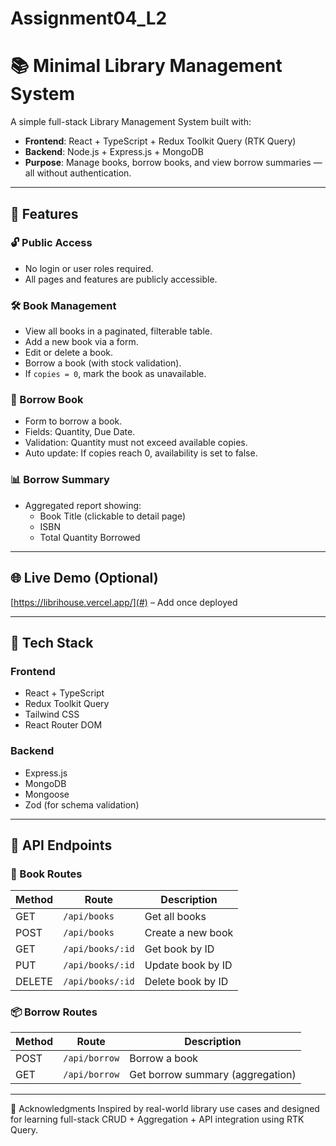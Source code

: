 # Assignment04_L2
# 📚 Minimal Library Management System

A simple full-stack Library Management System built with:

- **Frontend**: React + TypeScript + Redux Toolkit Query (RTK Query)
- **Backend**: Node.js + Express.js + MongoDB
- **Purpose**: Manage books, borrow books, and view borrow summaries — all without authentication.

---

## 🚀 Features

### 🔓 Public Access
- No login or user roles required.
- All pages and features are publicly accessible.

### 🛠️ Book Management
- View all books in a paginated, filterable table.
- Add a new book via a form.
- Edit or delete a book.
- Borrow a book (with stock validation).
- If `copies = 0`, mark the book as unavailable.

### 📖 Borrow Book
- Form to borrow a book.
- Fields: Quantity, Due Date.
- Validation: Quantity must not exceed available copies.
- Auto update: If copies reach 0, availability is set to false.

### 📊 Borrow Summary
- Aggregated report showing:
  - Book Title (clickable to detail page)
  - ISBN
  - Total Quantity Borrowed

---

## 🌐 Live Demo (Optional)

[https://librihouse.vercel.app/](#) – Add once deployed

---

## 🧱 Tech Stack

### Frontend
- React + TypeScript
- Redux Toolkit Query
- Tailwind CSS
- React Router DOM

### Backend
- Express.js
- MongoDB
- Mongoose
- Zod (for schema validation)

---

## 🔁 API Endpoints

### 📘 Book Routes

| Method | Route                 | Description            |
|--------|----------------------|------------------------|
| GET    | `/api/books`         | Get all books          |
| POST   | `/api/books`         | Create a new book      |
| GET    | `/api/books/:id`     | Get book by ID         |
| PUT    | `/api/books/:id`     | Update book by ID      |
| DELETE | `/api/books/:id`     | Delete book by ID      |

### 📦 Borrow Routes

| Method | Route          | Description                       |
|--------|----------------|-----------------------------------|
| POST   | `/api/borrow`  | Borrow a book                     |
| GET    | `/api/borrow`  | Get borrow summary (aggregation)  |

---



🙌 Acknowledgments
Inspired by real-world library use cases and designed for learning full-stack CRUD + Aggregation + API integration using RTK Query.

